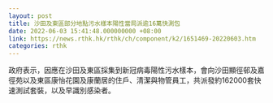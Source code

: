 ```yaml
---
layout: post
title: 沙田及東區部分地點污水樣本陽性當局派逾16萬快測包
date: 2022-06-03 15:41:48.000000000 +08:00
link: https://news.rthk.hk/rthk/ch/component/k2/1651469-20220603.htm
categories: rthk
---
```


政府表示，因應在沙田及東區採集到新冠病毒陽性污水樣本，會向沙田顯徑邨及嘉徑苑以及東區康怡花園及康蘭居的住戶、清潔與物管員工，共派發約162000套快速測試套裝，以及早識別感染者。　

